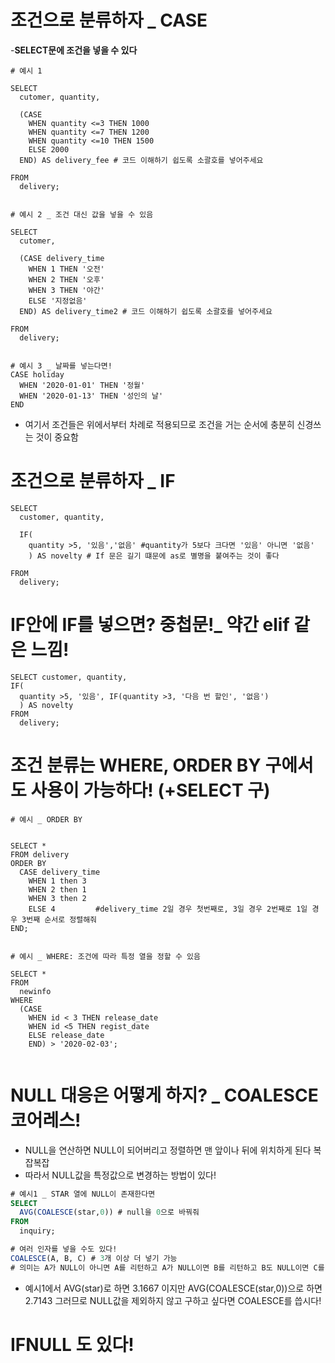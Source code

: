 # 조건으로 분류하자 _ CASE


-**SELECT문에 조건을 넣을 수 있다**


```
# 예시 1

SELECT
  cutomer, quantity,

  (CASE
    WHEN quantity <=3 THEN 1000
    WHEN quantity <=7 THEN 1200
    WHEN quantity <=10 THEN 1500
    ELSE 2000
  END) AS delivery_fee # 코드 이해하기 쉽도록 소괄호를 넣어주세요

FROM
  delivery;


# 예시 2 _ 조건 대신 값을 넣을 수 있음

SELECT
  cutomer,

  (CASE delivery_time
    WHEN 1 THEN '오전'
    WHEN 2 THEN '오후'
    WHEN 3 THEN '야간'
    ELSE '지정없음'
  END) AS delivery_time2 # 코드 이해하기 쉽도록 소괄호를 넣어주세요

FROM
  delivery;


# 예시 3 _ 날짜를 넣는다면!
CASE holiday
  WHEN '2020-01-01' THEN '정월'
  WHEN '2020-01-13' THEN '성인의 날'
END
```


- 여기서 조건들은 위에서부터 차례로 적용되므로 조건을 거는 순서에 충분히 신경쓰는 것이 중요함



# 조건으로 분류하자 _ IF

```
SELECT
  customer, quantity,

  IF(
    quantity >5, '있음','없음' #quantity가 5보다 크다면 '있음' 아니면 '없음'
    ) AS novelty # If 문은 길기 떄문에 as로 별명을 붙여주는 것이 좋다

FROM
  delivery;
```


# IF안에 IF를 넣으면? 중첩문!_ 약간 elif 같은 느낌!

```
SELECT customer, quantity,
IF(
  quantity >5, '있음', IF(quantity >3, '다음 번 할인', '없음')
  ) AS novelty
FROM
  delivery;
```

 
# 조건 분류는 WHERE, ORDER BY 구에서도 사용이 가능하다! (+SELECT 구)


```
# 예시 _ ORDER BY


SELECT *
FROM delivery
ORDER BY
  CASE delivery_time
    WHEN 1 then 3
    WHEN 2 then 1
    WHEN 3 then 2
    ELSE 4         #delivery_time 2일 경우 첫번째로, 3일 경우 2번째로 1일 경우 3번째 순서로 정렬해줘
END;


# 예시 _ WHERE: 조건에 따라 특정 열을 정할 수 있음

SELECT *
FROM
  newinfo
WHERE
  (CASE
    WHEN id < 3 THEN release_date
    WHEN id <5 THEN regist_date
    ELSE release_date
    END) > '2020-02-03';
  
```

# NULL 대응은 어떻게 하지? _ COALESCE 코어레스!


- NULL을 연산하면 NULL이 되어버리고 정렬하면 맨 앞이나 뒤에 위치하게 된다 복잡복잡
- 따라서 NULL값을 특정값으로 변경하는 방법이 있다!

```sql
# 예시1 _ STAR 열에 NULL이 존재한다면
SELECT
  AVG(COALESCE(star,0)) # null을 0으로 바꿔줘
FROM
  inquiry;

# 여러 인자를 넣을 수도 있다!
COALESCE(A, B, C) # 3개 이상 더 넣기 가능
# 의미는 A가 NULL이 아니면 A를 리턴하고 A가 NULL이면 B를 리턴하고 B도 NULL이면 C를 리턴한다. 
```


- 예시1에서 AVG(star)로 하면 3.1667 이지만 AVG(COALESCE(star,0))으로 하면 2.7143 그러므로 NULL값을 제외하지 않고 구하고 싶다면 COALESCE를 씁시다!



# IFNULL 도 있다!

